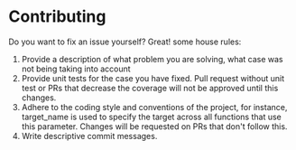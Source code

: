 # Contributing

Do you want to fix an issue yourself? Great! some house rules:

1. Provide a description of what problem you are solving, what case was not being taking into account
2. Provide unit tests for the case you have fixed. Pull request without unit test or PRs that decrease the coverage will not be approved until this changes.
3. Adhere to the coding style and conventions of the project, for instance, target_name is used to specify the target across all functions that use this parameter. Changes will be requested on PRs that don't follow this.
4. Write descriptive commit messages.
